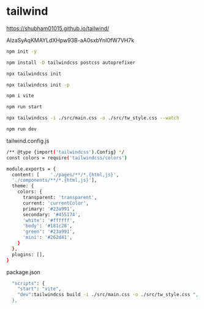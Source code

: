 # tailwind



https://shubham01015.github.io/tailwind/


AIzaSyAqKMAYLdXHpw93B-aA0sxbYnI0fW7VH7k

```bash
npm init -y
```
```bash
npm install -D tailwindcss postcss autoprefixer
```
```bash
npx tailwindcss init
```
```bash
npx tailwindcss init -p
```
```bash
npm i vite
```
```bash
npm run start
```
```bash
npx tailwindcss -i ./src/main.css -o ./src/tw_style.css --watch
```
```bash
npm run dev
```
tailwind.config.js
```bash
/** @type {import('tailwindcss').Config} */
const colors = require('tailwindcss/colors')

module.exports = {
  content: [    './pages/**/*.{html,js}',
  './components/**/*.{html,js}'],
  theme: {
    colors: {
      transparent: 'transparent',
      current: 'currentColor',
      primary: '#23a991',
      secondary: '#455174',
      'white': '#ffffff',
      'body': '#181c28',
      'green': '#23a991',
      'mini': '#262d41',
    }
  },
  plugins: [],
}
```
package.json

```bash
  "scripts": {
    "start": "vite",
    "dev":tailwindcss build -i ./src/main.css -o ./src/tw_style.css ",
  },
  ```